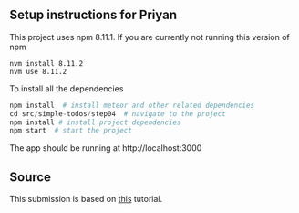 ## Setup instructions for Priyan

This project uses npm 8.11.1. If you are currently not running this version of npm
```
nvm install 8.11.2
nvm use 8.11.2
```

To install all the dependencies
``` python
npm install  # install meteor and other related dependencies
cd src/simple-todos/step04  # navigate to the project
npm install # install project dependencies
npm start  # start the project
```

The app should be running at http://localhost:3000


## Source
This submission is based on [this](https://github.com/meteor/svelte-tutorial/tree/master/src/simple-todos/step04) tutorial.  